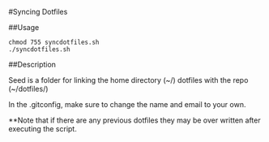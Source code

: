 #Syncing Dotfiles

##Usage

```
chmod 755 syncdotfiles.sh
./syncdotfiles.sh
```

##Description

Seed is a folder for linking the home directory (~/) dotfiles with the repo (~/dotfiles/)

In the .gitconfig, make sure to change the name and email to your own.

**Note that if there are any previous dotfiles they may be over written after executing the script.